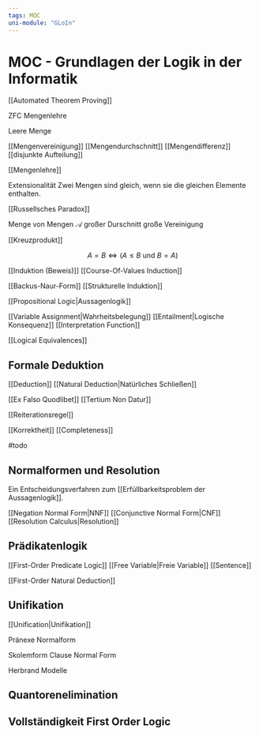 ```yaml
---
tags: MOC
uni-module: "GLoIn"
---
```


# MOC - Grundlagen der Logik in der Informatik

[[Automated Theorem Proving]]

ZFC Mengenlehre

Leere Menge

[[Mengenvereinigung]]
[[Mengendurchschnitt]]
[[Mengendifferenz]]
[[disjunkte Aufteilung]]

[[Mengenlehre]]

Extensionalität
Zwei Mengen sind gleich, wenn sie die gleichen Elemente enthalten.

[[Russellsches Paradox]]

Menge von Mengen $\mathcal{A}$
großer Durschnitt
große Vereinigung

[[Kreuzprodukt]]

$$A=B \Leftrightarrow(A \leq B \text { und } B=A)$$

[[Induktion (Beweis)]]
[[Course-Of-Values Induction]]

[[Backus-Naur-Form]]
[[Strukturelle Induktion]]

[[Propositional Logic|Aussagenlogik]]

[[Variable Assignment|Wahrheitsbelegung]]
[[Entailment|Logische Konsequenz]]
[[Interpretation Function]]

[[Logical Equivalences]]

## Formale Deduktion

[[Deduction]]
[[Natural Deduction|Natürliches Schließen]]

[[Ex Falso Quodlibet]]
[[Tertium Non Datur]]

[[Reiterationsregel]]

[[Korrektheit]]
[[Completeness]]

#todo

## Normalformen und Resolution

Ein Entscheidungsverfahren zum [[Erfüllbarkeitsproblem der Aussagenlogik]].

[[Negation Normal Form|NNF]]
[[Conjunctive Normal Form|CNF]]
[[Resolution Calculus|Resolution]]

## Prädikatenlogik

[[First-Order Predicate Logic]]
[[Free Variable|Freie Variable]]
[[Sentence]]

[[First-Order Natural Deduction]]

## Unifikation

[[Unification|Unifikation]]

Pränexe Normalform

Skolemform
Clause Normal Form

Herbrand Modelle

## Quantorenelimination

## Vollständigkeit First Order Logic
